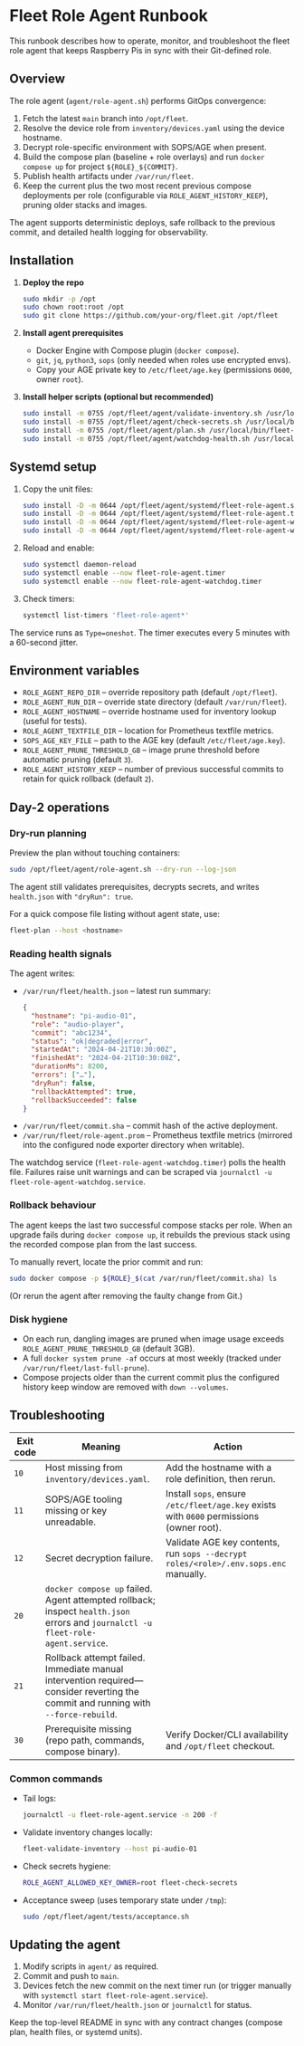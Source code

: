 # Fleet Role Agent Runbook

This runbook describes how to operate, monitor, and troubleshoot the fleet role agent that keeps Raspberry Pis in sync with their Git-defined role.

## Overview

The role agent (`agent/role-agent.sh`) performs GitOps convergence:

1. Fetch the latest `main` branch into `/opt/fleet`.
2. Resolve the device role from `inventory/devices.yaml` using the device hostname.
3. Decrypt role-specific environment with SOPS/AGE when present.
4. Build the compose plan (baseline + role overlays) and run `docker compose up` for project `${ROLE}_${COMMIT}`.
5. Publish health artifacts under `/var/run/fleet`.
6. Keep the current plus the two most recent previous compose deployments per role (configurable via `ROLE_AGENT_HISTORY_KEEP`), pruning older stacks and images.

The agent supports deterministic deploys, safe rollback to the previous commit, and detailed health logging for observability.

## Installation

1. **Deploy the repo**

   ```bash
   sudo mkdir -p /opt
   sudo chown root:root /opt
   sudo git clone https://github.com/your-org/fleet.git /opt/fleet
   ```

2. **Install agent prerequisites**

   - Docker Engine with Compose plugin (`docker compose`).
   - `git`, `jq`, `python3`, `sops` (only needed when roles use encrypted envs).
   - Copy your AGE private key to `/etc/fleet/age.key` (permissions `0600`, owner `root`).

3. **Install helper scripts (optional but recommended)**
   ```bash
   sudo install -m 0755 /opt/fleet/agent/validate-inventory.sh /usr/local/bin/fleet-validate-inventory
   sudo install -m 0755 /opt/fleet/agent/check-secrets.sh /usr/local/bin/fleet-check-secrets
   sudo install -m 0755 /opt/fleet/agent/plan.sh /usr/local/bin/fleet-plan
   sudo install -m 0755 /opt/fleet/agent/watchdog-health.sh /usr/local/bin/fleet-watchdog-health
   ```

## Systemd setup

1. Copy the unit files:

   ```bash
   sudo install -D -m 0644 /opt/fleet/agent/systemd/fleet-role-agent.service /etc/systemd/system/fleet-role-agent.service
   sudo install -D -m 0644 /opt/fleet/agent/systemd/fleet-role-agent.timer /etc/systemd/system/fleet-role-agent.timer
   sudo install -D -m 0644 /opt/fleet/agent/systemd/fleet-role-agent-watchdog.service /etc/systemd/system/fleet-role-agent-watchdog.service
   sudo install -D -m 0644 /opt/fleet/agent/systemd/fleet-role-agent-watchdog.timer /etc/systemd/system/fleet-role-agent-watchdog.timer
   ```

2. Reload and enable:

   ```bash
   sudo systemctl daemon-reload
   sudo systemctl enable --now fleet-role-agent.timer
   sudo systemctl enable --now fleet-role-agent-watchdog.timer
   ```

3. Check timers:
   ```bash
   systemctl list-timers 'fleet-role-agent*'
   ```

The service runs as `Type=oneshot`. The timer executes every 5 minutes with a 60-second jitter.

## Environment variables

- `ROLE_AGENT_REPO_DIR` – override repository path (default `/opt/fleet`).
- `ROLE_AGENT_RUN_DIR` – override state directory (default `/var/run/fleet`).
- `ROLE_AGENT_HOSTNAME` – override hostname used for inventory lookup (useful for tests).
- `ROLE_AGENT_TEXTFILE_DIR` – location for Prometheus textfile metrics.
- `SOPS_AGE_KEY_FILE` – path to the AGE key (default `/etc/fleet/age.key`).
- `ROLE_AGENT_PRUNE_THRESHOLD_GB` – image prune threshold before automatic pruning (default `3`).
- `ROLE_AGENT_HISTORY_KEEP` – number of previous successful commits to retain for quick rollback (default `2`).

## Day-2 operations

### Dry-run planning

Preview the plan without touching containers:

```bash
sudo /opt/fleet/agent/role-agent.sh --dry-run --log-json
```

The agent still validates prerequisites, decrypts secrets, and writes `health.json` with `"dryRun": true`.

For a quick compose file listing without agent state, use:

```bash
fleet-plan --host <hostname>
```

### Reading health signals

The agent writes:

- `/var/run/fleet/health.json` – latest run summary:
  ```json
  {
    "hostname": "pi-audio-01",
    "role": "audio-player",
    "commit": "abc1234",
    "status": "ok|degraded|error",
    "startedAt": "2024-04-21T10:30:00Z",
    "finishedAt": "2024-04-21T10:30:08Z",
    "durationMs": 8200,
    "errors": ["…"],
    "dryRun": false,
    "rollbackAttempted": true,
    "rollbackSucceeded": false
  }
  ```
- `/var/run/fleet/commit.sha` – commit hash of the active deployment.
- `/var/run/fleet/role-agent.prom` – Prometheus textfile metrics (mirrored into the configured node exporter directory when writable).

The watchdog service (`fleet-role-agent-watchdog.timer`) polls the health file. Failures raise unit warnings and can be scraped via `journalctl -u fleet-role-agent-watchdog.service`.

### Rollback behaviour

The agent keeps the last two successful compose stacks per role. When an upgrade fails during `docker compose up`, it rebuilds the previous stack using the recorded compose plan from the last success.

To manually revert, locate the prior commit and run:

```bash
sudo docker compose -p ${ROLE}_$(cat /var/run/fleet/commit.sha) ls
```

(Or rerun the agent after removing the faulty change from Git.)

### Disk hygiene

- On each run, dangling images are pruned when image usage exceeds `ROLE_AGENT_PRUNE_THRESHOLD_GB` (default 3GB).
- A full `docker system prune -af` occurs at most weekly (tracked under `/var/run/fleet/last-full-prune`).
- Compose projects older than the current commit plus the configured history keep window are removed with `down --volumes`.

## Troubleshooting

| Exit code | Meaning                                                                                                                           | Action                                                                                   |
| --------- | --------------------------------------------------------------------------------------------------------------------------------- | ---------------------------------------------------------------------------------------- |
| `10`      | Host missing from `inventory/devices.yaml`.                                                                                       | Add the hostname with a role definition, then rerun.                                     |
| `11`      | SOPS/AGE tooling missing or key unreadable.                                                                                       | Install `sops`, ensure `/etc/fleet/age.key` exists with `0600` permissions (owner root). |
| `12`      | Secret decryption failure.                                                                                                        | Validate AGE key contents, run `sops --decrypt roles/<role>/.env.sops.enc` manually.     |
| `20`      | `docker compose up` failed. Agent attempted rollback; inspect `health.json` errors and `journalctl -u fleet-role-agent.service`.  |
| `21`      | Rollback attempt failed. Immediate manual intervention required—consider reverting the commit and running with `--force-rebuild`. |
| `30`      | Prerequisite missing (repo path, commands, compose binary).                                                                       | Verify Docker/CLI availability and `/opt/fleet` checkout.                                |

### Common commands

- Tail logs:
  ```bash
  journalctl -u fleet-role-agent.service -n 200 -f
  ```
- Validate inventory changes locally:
  ```bash
  fleet-validate-inventory --host pi-audio-01
  ```
- Check secrets hygiene:
  ```bash
  ROLE_AGENT_ALLOWED_KEY_OWNER=root fleet-check-secrets
  ```
- Acceptance sweep (uses temporary state under `/tmp`):
  ```bash
  sudo /opt/fleet/agent/tests/acceptance.sh
  ```

## Updating the agent

1. Modify scripts in `agent/` as required.
2. Commit and push to `main`.
3. Devices fetch the new commit on the next timer run (or trigger manually with `systemctl start fleet-role-agent.service`).
4. Monitor `/var/run/fleet/health.json` or `journalctl` for status.

Keep the top-level README in sync with any contract changes (compose plan, health files, or systemd units).
